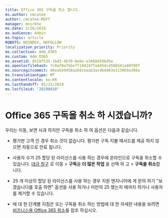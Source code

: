 ```yaml
---
title: Office 365 구독을 취소 합니다.
ms.author: cmcatee
author: cmcatee-MSFT
manager: mnirkhe
ms.date: 2/26/2018
ms.audience: Admin
ms.topic: article
ROBOTS: NOINDEX, NOFOLLOW
localization_priority: Priority
ms.collection: Adm_O365
ms.custom: Adm_O365
ms.assetid: 8518f535-1bd3-4bf0-8e6e-e3468459bd5e
ms.openlocfilehash: 7c8af0a75beff194247fa445dc4566541e40f90f
ms.sourcegitcommit: d6ea5e9458a2b8ceaab3ac4bd483e1130b9a398a
ms.translationtype: MT
ms.contentlocale: ko-KR
ms.lasthandoff: 01/15/2019
ms.locfileid: "28298810"
---
```

# <a name="cancelling-your-office-365-subscription"></a>Office 365 구독을 취소 하 시겠습니까?

우리는 이동, 보면 사과 하지만 구독을 취소 하 여 옵션은 다음과 같습니다.
  
- 평가판 고객 인 경우 취소 것이 없습니다. 평가판 구독 지불 메서드를 제공 하지 않으면 자동으로 만료 됩니다.
    
- 사용자 수가 25 할당 된 라이선스를 사용 하는 경우에 온라인으로 구독을 취소할 수 있습니다. [대금 청구](https://support.office.com/article/https://portal.office.com/adminportal/home.aspx#/subscriptions) 로 이동 \> **구독**을 **더 많은 작업** 을 선택 하 고 \> **구독을 취소**합니다.
    
- 25 개 이상의 할당 된 라이선스를 사용 하는 경우 지원 엔지니어에 게 문의 하기 "보겠습니다를 호출 하면" 옵션을 사용 하거나 미만의 25 했는지 때까지 하거나 사용자를 제거할 수 있습니다.
    
- 에 대 한 단계별 지침은 또는 구독을 취소 하는 방법에 대 한 자세한 내용을 보려면 [비즈니스용 Office 365 취소](https://support.office.com/article/https://support.office.com/en-us/article/Cancel-Office-365-for-business-b1bc0bef-4608-4601-813a-cdd9f746709a?wt.mc_id=o365_portal_mmaven&amp;ui=en-US&amp;rs=en-US&amp;ad=US.aspx)를 참조 하십시오.
    

